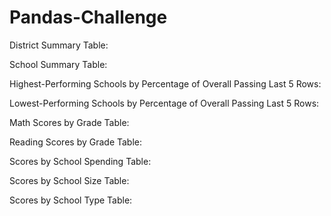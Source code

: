 # Pandas-Challenge

District Summary Table: 
                                                                                                                                
  
  
School Summary Table:  
  
Highest-Performing Schools by Percentage of Overall Passing Last 5 Rows:
  
Lowest-Performing Schools by Percentage of Overall Passing Last 5 Rows: 
  
Math Scores by Grade Table: 
  
Reading Scores by Grade Table: 

Scores by School Spending Table: 

Scores by School Size Table: 

Scores by School Type Table: 


  
